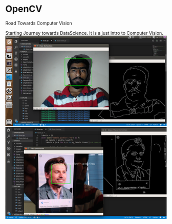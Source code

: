# OpenCV
Road Towards Computer Vision

Starting Journey towards DataScience. It is a just intro to Computer Vision.
![](Results/FaceRecog.png)
![](Results/Face2.png)
